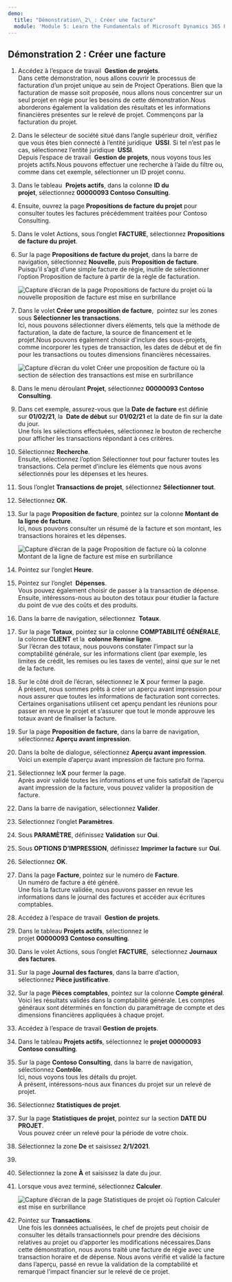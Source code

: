 ```yaml
---
demo:
  title: "Démonstration\_2\_: Créer une facture"
  module: 'Module 5: Learn the Fundamentals of Microsoft Dynamics 365 Project Operations'
---
```


## <a name="demo-2---create-an-invoice"></a>Démonstration 2 : Créer une facture

1. Accédez à l’espace de travail  **Gestion de projets**.  
    Dans cette démonstration, nous allons couvrir le processus de facturation d’un projet unique au sein de Project Operations. Bien que la facturation de masse soit proposée, nous allons nous concentrer sur un seul projet en régie pour les besoins de cette démonstration.Nous aborderons également la validation des résultats et les informations financières présentes sur le relevé de projet. Commençons par la facturation du projet. 

1. Dans le sélecteur de société situé dans l’angle supérieur droit, vérifiez que vous êtes bien connecté à l’entité juridique  **USSI**. Si tel n’est pas le cas, sélectionnez l’entité juridique  **USSI**.  
    Depuis l’espace de travail  **Gestion de projets**, nous voyons tous les projets actifs.Nous pouvons effectuer une recherche à l’aide du filtre ou, comme dans cet exemple, sélectionner un ID projet connu. 

1. Dans le tableau  **Projets actifs**, dans la colonne **ID du projet**, sélectionnez **00000093 Contoso Consulting**.  

1. Ensuite, ouvrez la page **Propositions de facture du projet** pour consulter toutes les factures précédemment traitées pour Contoso Consulting. 

1. Dans le volet Actions, sous l’onglet **FACTURE**, sélectionnez **Propositions de facture du projet**. 

1. Sur la page **Propositions de facture du projet**, dans la barre de navigation, sélectionnez **Nouvelle**, puis **Proposition de facture**.  
    Puisqu’il s’agit d’une simple facture de régie, inutile de sélectionner l’option Proposition de facture à partir de la règle de facturation. 

    ![Capture d’écran de la page Propositions de facture du projet où la nouvelle proposition de facture est mise en surbrillance](./media/projops_invoice_1_new_invoice_proposal.png)

1. Dans le volet **Créer une proposition de facture**,  pointez sur les zones sous **Sélectionner les transactions**.  
    Ici, nous pouvons sélectionner divers éléments, tels que la méthode de facturation, la date de facture, la source de financement et le projet.Nous pouvons également choisir d’inclure des sous-projets, comme incorporer les types de transaction, les dates de début et de fin pour les transactions ou toutes dimensions financières nécessaires. 

    ![Capture d’écran du volet Créer une proposition de facture où la section de sélection des transactions est mise en surbrillance](./media/projops_invoice_2_select_transactions.png)

1. Dans le menu déroulant **Projet**, sélectionnez **00000093 Contoso Consulting**. 

1. Dans cet exemple, assurez-vous que la **Date de facture** est définie sur **01/02/21**, la  **Date de début** sur **01/02/21** et la date de fin sur la date du jour.  
    Une fois les sélections effectuées, sélectionnez le bouton de recherche pour afficher les transactions répondant à ces critères.

1. Sélectionnez **Recherche**.  
    Ensuite, sélectionnez l’option Sélectionner tout pour facturer toutes les transactions. Cela permet d’inclure les éléments que nous avons sélectionnés pour les dépenses et les heures.

1. Sous l’onglet **Transactions de projet**, sélectionnez **Sélectionner tout**.

1. Sélectionnez **OK**. 

1. Sur la page **Proposition de facture**, pointez sur la colonne **Montant de la ligne de facture**.   
    Ici, nous pouvons consulter un résumé de la facture et son montant, les transactions horaires et les dépenses.

    ![Capture d’écran de la page Proposition de facture où la colonne Montant de la ligne de facture est mise en surbrillance](./media/projops_invoice_3_invoice_line_amount_column.png)

1. Pointez sur l’onglet **Heure**.  

1. Pointez sur l’onglet  **Dépenses**.  
    Vous pouvez également choisir de passer à la transaction de dépense.  
Ensuite, intéressons-nous au bouton des totaux pour étudier la facture du point de vue des coûts et des produits.

1. Dans la barre de navigation, sélectionnez  **Totaux**.

1. Sur la page **Totaux**, pointez sur la colonne **COMPTABILITÉ GÉNÉRALE**, la colonne **CLIENT** et la  **colonne Remise ligne**.  
    Sur l’écran des totaux, nous pouvons constater l’impact sur la comptabilité générale, sur les informations client (par exemple, les limites de crédit, les remises ou les taxes de vente), ainsi que sur le net de la facture. 

1. Sur le côté droit de l’écran, sélectionnez le **X** pour fermer la page.  
    À présent, nous sommes prêts à créer un aperçu avant impression pour nous assurer que toutes les informations de facturation sont correctes. Certaines organisations utilisent cet aperçu pendant les réunions pour passer en revue le projet et s’assurer que tout le monde approuve les totaux avant de finaliser la facture. 

1. Sur la page **Proposition de facture**, dans la barre de navigation, sélectionnez **Aperçu avant impression**. 

1. Dans la boîte de dialogue, sélectionnez **Aperçu avant impression**.  
    Voici un exemple d’aperçu avant impression de facture pro forma. 

1. Sélectionnez le**X** pour fermer la page.  
    Après avoir validé toutes les informations et une fois satisfait de l’aperçu avant impression de la facture, vous pouvez valider la proposition de facture.

1. Dans la barre de navigation, sélectionnez **Valider**.

1. Sélectionnez l’onglet **Paramètres**. 

1. Sous **PARAMÈTRE**, définissez **Validation** sur **Oui**.

1. Sous **OPTIONS D’IMPRESSION**, définissez **Imprimer la facture** sur **Oui**.

1. Sélectionnez **OK**.

1. Dans la page **Facture**, pointez sur le numéro de **Facture**.  
    Un numéro de facture a été généré.  
    Une fois la facture validée, nous pouvons passer en revue les informations dans le journal des factures et accéder aux écritures comptables.

1. Accédez à l’espace de travail  **Gestion de projets**.

1. Dans le tableau **Projets actifs**, sélectionnez le projet **00000093** **Contoso consulting**.

1. Dans le volet Actions, sous l’onglet **FACTURE**,  sélectionnez **Journaux des factures**.

1. Sur la page **Journal des factures**, dans la barre d’action, sélectionnez **Pièce justificative**.

1. Sur la page **Pièces comptables**, pointez sur la colonne **Compte général**.  
    Voici les résultats validés dans la comptabilité générale. Les comptes généraux sont déterminés en fonction du paramétrage de compte et des dimensions financières appliquées à chaque projet.

1. Accédez à l’espace de travail **Gestion de projets**.  

1. Dans le tableau **Projets actifs**, sélectionnez le **projet 00000093 Contoso consulting**.

1. Sur la page **Contoso Consulting**, dans la barre de navigation, sélectionnez **Contrôle**.  
    Ici, nous voyons tous les détails du projet.  
    À présent, intéressons-nous aux finances du projet sur un relevé de projet.

1. Sélectionnez **Statistiques de projet**.

1. Sur la page **Statistiques de projet**, pointez sur la section **DATE DU PROJET**.   
Vous pouvez créer un relevé pour la période de votre choix.

1. Sélectionnez la zone **De** et saisissez **2/1/2021**.
1. 
1. Sélectionnez la zone **À** et saisissez la date du jour.

1. Lorsque vous avez terminé, sélectionnez **Calculer**.

    ![Capture d’écran de la page Statistiques de projet où l’option Calculer est mise en surbrillance](./media/projops_invoice_4_calculate.png)

1. Pointez sur **Transactions**.  
    Une fois les données actualisées, le chef de projets peut choisir de consulter les détails transactionnels pour prendre des décisions relatives au projet ou d’apporter les modifications nécessaires.Dans cette démonstration, nous avons traité une facture de régie avec une transaction horaire et de dépense. Nous avons vérifié et validé la facture dans l’aperçu, passé en revue la validation de la comptabilité et remarqué l’impact financier sur le relevé de ce projet.
